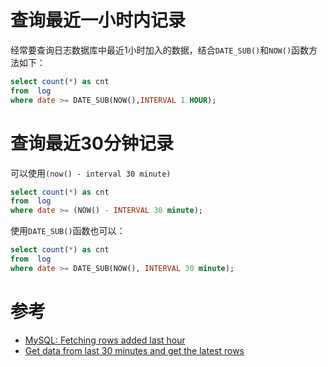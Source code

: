 # 查询最近一小时内记录

经常要查询日志数据库中最近1小时加入的数据，结合`DATE_SUB()`和`NOW()`函数方法如下：

```sql
select count(*) as cnt
from  log
where date >= DATE_SUB(NOW(),INTERVAL 1 HOUR); 
```

# 查询最近30分钟记录

可以使用`(now() - interval 30 minute)`

```sql
select count(*) as cnt
from  log
where date >= (NOW() - INTERVAL 30 minute); 
```

使用`DATE_SUB()`函数也可以：

```sql
select count(*) as cnt
from  log
where date >= DATE_SUB(NOW(), INTERVAL 30 minute); 
```

# 参考

* [MySQL: Fetching rows added last hour](https://stackoverflow.com/questions/3681345/mysql-fetching-rows-added-last-hour)
* [Get data from last 30 minutes and get the latest rows](https://stackoverflow.com/questions/9454585/get-data-from-last-30-minutes-and-get-the-latest-rows)